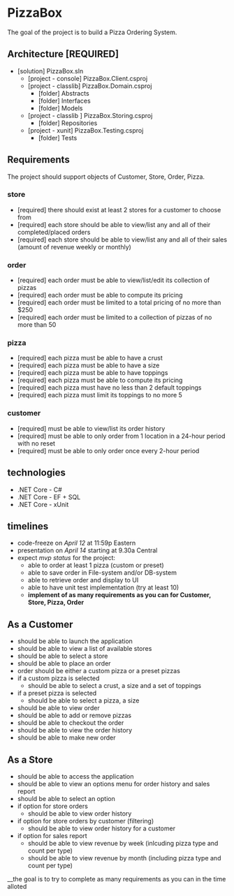 # PizzaBox

The goal of the project is to build a Pizza Ordering System.

## Architecture [REQUIRED]

+ [solution] PizzaBox.sln
  + [project - console] PizzaBox.Client.csproj
  + [project - classlib] PizzaBox.Domain.csproj
    + [folder] Abstracts
    + [folder] Interfaces
    + [folder] Models
  + [project - classlib ] PizzaBox.Storing.csproj
    + [folder] Repositories
  + [project - xunit] PizzaBox.Testing.csproj
    + [folder] Tests

## Requirements

The project should support objects of Customer, Store, Order, Pizza.

### store

+ [required] there should exist at least 2 stores for a customer to choose from
+ [required] each store should be able to view/list any and all of their completed/placed orders
+ [required] each store should be able to view/list any and all of their sales (amount of revenue weekly or monthly)

### order

+ [required] each order must be able to view/list/edit its collection of pizzas
+ [required] each order must be able to compute its pricing
+ [required] each order must be limited to a total pricing of no more than $250
+ [required] each order must be limited to a collection of pizzas of no more than 50

### pizza

+ [required] each pizza must be able to have a crust
+ [required] each pizza must be able to have a size
+ [required] each pizza must be able to have toppings
+ [required] each pizza must be able to compute its pricing
+ [required] each pizza must have no less than 2 default toppings
+ [required] each pizza must limit its toppings to no more 5

### customer

+ [required] must be able to view/list its order history
+ [required] must be able to only order from 1 location in a 24-hour period with no reset
+ [required] must be able to only order once every 2-hour period

## technologies

+ .NET Core - C#
+ .NET Core - EF + SQL
+ .NET Core - xUnit

## timelines

+ code-freeze on _April 12_ at 11:59p Eastern
+ presentation on _April 14_ starting at 9.30a Central
+ expect _mvp status_ for the project:
  - able to order at least 1 pizza (custom or preset)
  - able to save order in File-system and/or DB-system
  - able to retrieve order and display to UI
  - able to have unit test implementation (try at least 10)
  - __implement of as many requirements as you can for Customer, Store, Pizza, Order__

## As a Customer

+ should be able to launch the application
+ should be able to view a list of available stores
+ should be able to select a store
+ should be able to place an order
+ order should be either a custom pizza or a preset pizzas
+ if a custom pizza is selected
  + should be able to select a crust, a size and a set of toppings
+ if a preset pizza is selected
  + should be able to select a pizza, a size 
+ should be able to view order
+ should be able to add or remove pizzas
+ should be able to checkout the order
+ should be able to view the order history
+ should be able to make new order

## As a Store

+ should be able to access the application
+ should be able to view an options menu for order history and sales report
+ should be able to select an option
+ if option for store orders
  + should be able to view order history
+ if option for store orders by customer (filtering)
  + should be able to view order history for a customer
+ if option for sales report
  + should be able to view revenue by week (inlcuding pizza type and count per type)
  + should be able to view revenue by month (including pizza type and count per type)

__the goal is to try to complete as many requirements as you can in the time alloted